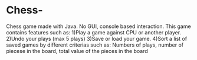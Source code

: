 # Chess-
Chess game made with Java. No GUI, console based interaction.
This game contains features such as: 
1)Play a game against CPU or another player.
2)Undo your plays (max 5 plays)
3)Save or load your game.
4)Sort a list of saved games by different criterias such as: Numbers of plays, number of piecese in the board, total value of the pieces in the board
